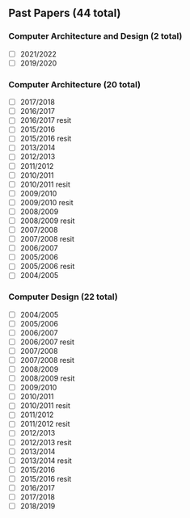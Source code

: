 ## Past Papers (44 total)

### Computer Architecture and Design (2 total)

- [ ] 2021/2022 
- [ ] 2019/2020

### Computer Architecture (20 total)

- [ ] 2017/2018
- [ ] 2016/2017
- [ ] 2016/2017 resit
- [ ] 2015/2016 
- [ ] 2015/2016 resit
- [ ] 2013/2014 
- [ ] 2012/2013 
- [ ] 2011/2012 
- [ ] 2010/2011 
- [ ] 2010/2011 resit
- [ ] 2009/2010 
- [ ] 2009/2010 resit
- [ ] 2008/2009 
- [ ] 2008/2009 resit
- [ ] 2007/2008 
- [ ] 2007/2008 resit
- [ ] 2006/2007 
- [ ] 2005/2006 
- [ ] 2005/2006 resit
- [ ] 2004/2005

### Computer Design (22 total)

- [ ] 2004/2005
- [ ] 2005/2006
- [ ] 2006/2007
- [ ] 2006/2007 resit
- [ ] 2007/2008
- [ ] 2007/2008 resit
- [ ] 2008/2009
- [ ] 2008/2009 resit
- [ ] 2009/2010
- [ ] 2010/2011
- [ ] 2010/2011 resit
- [ ] 2011/2012
- [ ] 2011/2012 resit
- [ ] 2012/2013
- [ ] 2012/2013 resit
- [ ] 2013/2014
- [ ] 2013/2014 resit
- [ ] 2015/2016
- [ ] 2015/2016 resit
- [ ] 2016/2017
- [ ] 2017/2018
- [ ] 2018/2019
